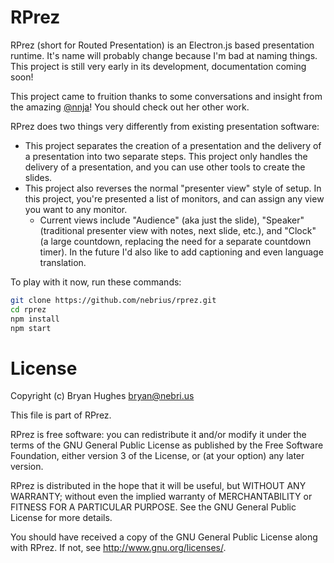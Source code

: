 # RPrez

RPrez (short for Routed Presentation) is an Electron.js based presentation runtime. It's name will probably change because I'm bad at naming things. This project is still very early in its development, documentation coming soon!

This project came to fruition thanks to some conversations and insight from the amazing [@nnja](https://github.com/nnja)! You should check out her other work.

RPrez does two things very differently from existing presentation software:

- This project separates the creation of a presentation and the delivery of a presentation into two separate steps. This project only handles the delivery of a presentation, and you can use other tools to create the slides.
- This project also reverses the normal "presenter view" style of setup. In this project, you're presented a list of monitors, and can assign any view you want to any monitor.
    - Current views include "Audience" (aka just the slide), "Speaker" (traditional presenter view with notes, next slide, etc.), and "Clock" (a large countdown, replacing the need for a separate countdown timer). In the future I'd also like to add captioning and even language translation.

To play with it now, run these commands:

```bash
git clone https://github.com/nebrius/rprez.git
cd rprez
npm install
npm start
```

# License

Copyright (c) Bryan Hughes <bryan@nebri.us>

This file is part of RPrez.

RPrez is free software: you can redistribute it and/or modify
it under the terms of the GNU General Public License as published by
the Free Software Foundation, either version 3 of the License, or
(at your option) any later version.

RPrez is distributed in the hope that it will be useful,
but WITHOUT ANY WARRANTY; without even the implied warranty of
MERCHANTABILITY or FITNESS FOR A PARTICULAR PURPOSE.  See the
GNU General Public License for more details.

You should have received a copy of the GNU General Public License
along with RPrez.  If not, see <http://www.gnu.org/licenses/>.
